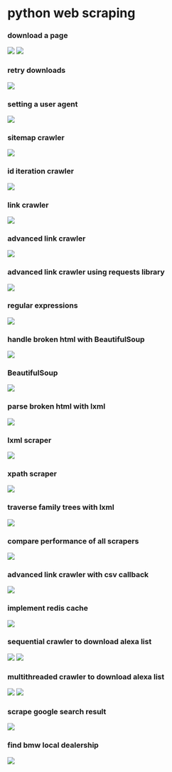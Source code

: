# python web scraping

### download a page
![](https://github.com/lbias/python-web-scraping/blob/master/images/1.png)
![](https://github.com/lbias/python-web-scraping/blob/master/images/2.png)

### retry downloads
![](https://github.com/lbias/python-web-scraping/blob/master/images/3.png)

### setting a user agent
![](https://github.com/lbias/python-web-scraping/blob/master/images/4.png)

### sitemap crawler
![](https://github.com/lbias/python-web-scraping/blob/master/images/5.png)

### id iteration crawler
![](https://github.com/lbias/python-web-scraping/blob/master/images/6.png)

### link crawler
![](https://github.com/lbias/python-web-scraping/blob/master/images/7.png)

### advanced link crawler
![](https://github.com/lbias/python-web-scraping/blob/master/images/8.png)

### advanced link crawler using requests library
![](https://github.com/lbias/python-web-scraping/blob/master/images/9.png)

### regular expressions
![](https://github.com/lbias/python-web-scraping/blob/master/images/c1_regex.png)

### handle broken html with BeautifulSoup
![](https://github.com/lbias/python-web-scraping/blob/master/images/c2_beautifulsoup_brokenhtml.png)

### BeautifulSoup
![](https://github.com/lbias/python-web-scraping/blob/master/images/c3_beautifulsoup.png)

### parse broken html with lxml
![](https://github.com/lbias/python-web-scraping/blob/master/images/c4_lxml_brokenhtml.png)

### lxml scraper
![](https://github.com/lbias/python-web-scraping/blob/master/images/c5_lxml_scraper.png)

### xpath scraper
![](https://github.com/lbias/python-web-scraping/blob/master/images/c6_xpath_scraper.png)

### traverse family trees with lxml
![](https://github.com/lbias/python-web-scraping/blob/master/images/c7_family_trees.png)

### compare performance of all scrapers
![](https://github.com/lbias/python-web-scraping/blob/master/images/c8_test_scrapers.png)

### advanced link crawler with csv callback
![](https://github.com/lbias/python-web-scraping/blob/master/images/c9_advanced_link_crawler.png)

### implement redis cache
![](https://github.com/lbias/python-web-scraping/blob/master/images/rediscache.png)

### sequential crawler to download alexa list
![](https://github.com/lbias/python-web-scraping/blob/master/images/c10_advanced_link_crawler.png)
![](https://github.com/lbias/python-web-scraping/blob/master/images/c10_advanced_link_crawler2.png)

### multithreaded crawler to download alexa list
![](https://github.com/lbias/python-web-scraping/blob/master/images/c11_threaded_crawler.png)
![](https://github.com/lbias/python-web-scraping/blob/master/images/c11_threaded_crawler2.png)

### scrape google search result
![](https://github.com/lbias/python-web-scraping/blob/master/images/c13_scrape_google.png)

### find bmw local dealership
![](https://github.com/lbias/python-web-scraping/blob/master/images/c14_bmw_scraper.png)
